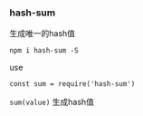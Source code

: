 ### hash-sum

生成唯一的hash值

`npm i hash-sum -S`

use

`const sum = require('hash-sum')`

`sum(value)` 生成hash值